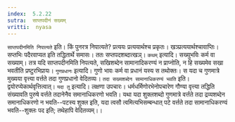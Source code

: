 ```yaml
---
index:  5.2.22
sutra:  साप्तपदीनं सख्यम्
vritti:  nyasa
---
```


`साप्तपदीनमिति निपात्यते` इति। किं पुनरत्र निपात्यते? प्रत्ययः प्रत्ययार्थश्च प्रकृतः। खञ्प्रत्ययार्थश्चावाप्तिः। सप्तभिः पदैरवाप्यत इति तद्धितार्थे समासः। ततः सप्तपदशब्दात्खञ्।
`कथम्` इत्यादि। सख्युभविः कर्म वा सख्याम्। तत्र यदि साप्तपदीनमिति निपत्यते, सखिशब्देन सामानादिकरण्यं न प्राप्नोति, न हि सख्यमेव सखा भवतीति प्रष्टुरभिप्रायः। `गुणप्रधानः` इत्यादि। गुणो भावः कर्म वा प्रधानं यस्य स तथोक्तः। स यदा च गुणमात्रे मुख्यया वृत्त्या वर्त्तते तदा गुणप्रधानो वेदितव्यः। `तदा सख्यशब्देन सामानाधिकरण्यं भवति` इति। द्वयोरप्येकार्थवृत्तित्वात्। `यदा तु` इत्यादि। लक्षणा उपचारः। धर्मधर्मिणोरभेनोपचारेण गौण्या वृत्त्या तद्धिति संख्यावति पुरुषे वर्त्तते तदानेनैव समानाधिकरणो भवति। यथा यदा शुक्लशब्दो गुणमात्रे वर्त्तते तदा द्रव्यशब्देन समानाधिकरणो न भवति--पटस्य शुक्ल इति, यदा त्वसौ त्वमित्यभिसम्बन्धात् पटे वर्त्तते तदा सामानाधिकरण्यं भवति--शुक्लः पद इति; तथेहापि वेदितव्यम्।।

